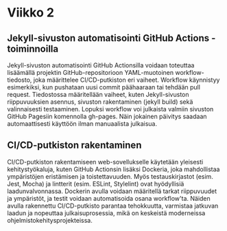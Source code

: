 # Viikko 2

## Jekyll-sivuston automatisointi GitHub Actions -toiminnoilla
Jekyll-sivuston automatisointi GitHub Actionsilla voidaan toteuttaa lisäämällä projektin GitHub-repositorioon YAML-muotoinen workflow-tiedosto, joka määrittelee CI/CD-putkiston eri vaiheet. Workflow käynnistyy esimerkiksi, kun pushataan uusi commit päähaaraan tai tehdään pull request. Tiedostossa määritellään vaiheet, kuten Jekyll-sivuston riippuvuuksien asennus, sivuston rakentaminen (jekyll build) sekä valinnaisesti testaaminen. Lopuksi workflow voi julkaista valmiin sivuston GitHub Pagesiin komennolla gh-pages. Näin jokainen päivitys saadaan automaattisesti käyttöön ilman manuaalista julkaisua.

## CI/CD-putkiston rakentaminen
CI/CD-putkiston rakentamiseen web-sovellukselle käytetään yleisesti kehitystyökaluja, kuten GitHub Actionsin lisäksi Dockeria, joka mahdollistaa ympäristöjen eristämisen ja toistettavuuden. Myös testauskirjastot (esim. Jest, Mocha) ja lintterit (esim. ESLint, Stylelint) ovat hyödyllisiä laadunvalvonnassa. Dockerin avulla voidaan määritellä tarkat riippuvuudet ja ympäristöt, ja testit voidaan automatisoida osana workflow'ta. Näiden avulla rakennettu CI/CD-putkisto parantaa tehokkuutta, varmistaa jatkuvan laadun ja nopeuttaa julkaisuprosessia, mikä on keskeistä moderneissa ohjelmistokehitysprojekteissa.
